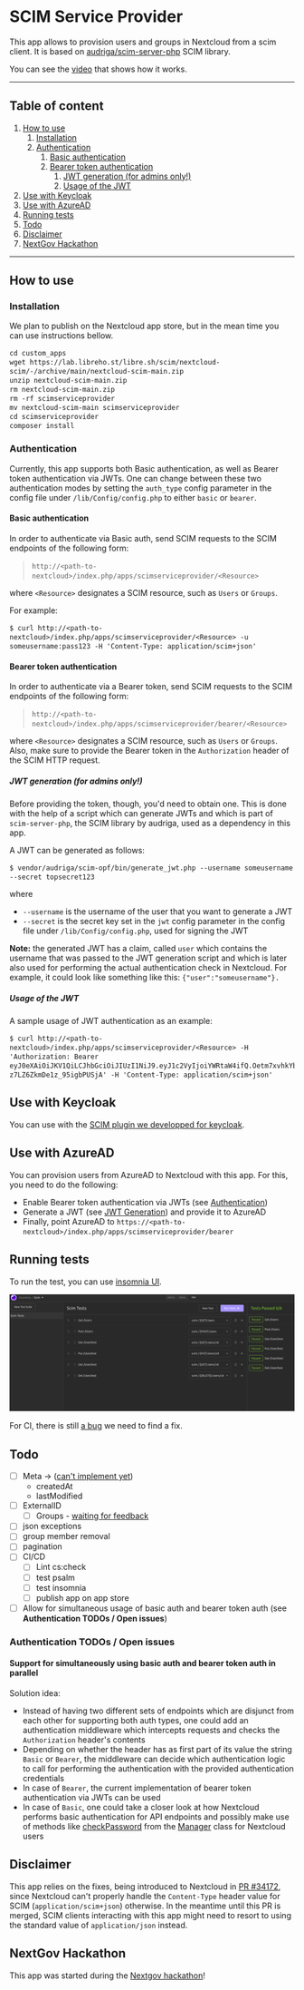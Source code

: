 # SCIM Service Provider

This app allows to provision users and groups in Nextcloud from a scim client. It is based on [audriga/scim-server-php](https://github.com/audriga/scim-server-php) SCIM library.

You can see the [video](https://hot-objects.liiib.re/meet-liiib-re-recordings/pair_2022-05-02-15-40-37.mp4) that shows how it works.

---

## Table of content

1. [How to use](#how-to-use)
   1. [Installation](#installation)
   2. [Authentication](#authentication)
      1. [Basic authentication](#basic-authentication)
      2. [Bearer token authentication](#bearer-token-authentication)
         1. [JWT generation (for admins only!)](#jwt-generation-for-admins-only)
         2. [Usage of the JWT](#usage-of-the-jwt)
2. [Use with Keycloak](#use-with-keycloak)
3. [Use with AzureAD](#use-with-azuread)
4. [Running tests](#running-tests)
5. [Todo](#todo)
6. [Disclaimer](#disclaimer)
7. [NextGov Hackathon](#nextgov-hackathon)

---

## How to use

### Installation
We plan to publish on the Nextcloud app store, but in the mean time you can use instructions bellow.

```
cd custom_apps
wget https://lab.libreho.st/libre.sh/scim/nextcloud-scim/-/archive/main/nextcloud-scim-main.zip
unzip nextcloud-scim-main.zip
rm nextcloud-scim-main.zip
rm -rf scimserviceprovider
mv nextcloud-scim-main scimserviceprovider
cd scimserviceprovider
composer install
```

### Authentication
Currently, this app supports both Basic authentication, as well as Bearer token authentication via JWTs. One can change between these two authentication modes by setting the `auth_type` config parameter in the config file under `/lib/Config/config.php` to either `basic` or `bearer`.

#### Basic authentication
In order to authenticate via Basic auth, send SCIM requests to the SCIM endpoints of the following form:

> `http://<path-to-nextcloud>/index.php/apps/scimserviceprovider/<Resource>`

where `<Resource>` designates a SCIM resource, such as `Users` or `Groups`.

For example:

```
$ curl http://<path-to-nextcloud>/index.php/apps/scimserviceprovider/<Resource> -u someusername:pass123 -H 'Content-Type: application/scim+json'
```

#### Bearer token authentication
In order to authenticate via a Bearer token, send SCIM requests to the SCIM endpoints of the following form:

> `http://<path-to-nextcloud>/index.php/apps/scimserviceprovider/bearer/<Resource>`

where `<Resource>` designates a SCIM resource, such as `Users` or `Groups`. Also, make sure to provide the Bearer token in the `Authorization` header of the SCIM HTTP request.

##### JWT generation (for admins only!)
Before providing the token, though, you'd need to obtain one. This is done with the help of a script which can generate JWTs and which is part of `scim-server-php`, the SCIM library by audriga, used as a dependency in this app.

A JWT can be generated as follows:

```
$ vendor/audriga/scim-opf/bin/generate_jwt.php --username someusername --secret topsecret123
```

where

- `--username` is the username of the user that you want to generate a JWT
- `--secret` is the secret key set in the `jwt` config parameter in the config file under `/lib/Config/config.php`, used for signing the JWT

**Note:** the generated JWT has a claim, called `user` which contains the username that was passed to the JWT generation script and which is later also used for performing the actual authentication check in Nextcloud. For example, it could look like something like this: `{"user":"someusername"}.`

##### Usage of the JWT
A sample usage of JWT authentication as an example:

```
$ curl http://<path-to-nextcloud>/index.php/apps/scimserviceprovider/<Resource> -H 'Authorization: Bearer eyJ0eXAiOiJKV1QiLCJhbGciOiJIUzI1NiJ9.eyJ1c2VyIjoiYWRtaW4ifQ.Oetm7xvhkYbiItRiqNx-z7LZ6ZkmDe1z_95igbPUSjA' -H 'Content-Type: application/scim+json'
```

## Use with Keycloak

You can use with the [SCIM plugin we developped for keycloak](https://lab.libreho.st/libre.sh/scim/keycloak-scim).

## Use with AzureAD

You can provision users from AzureAD to Nextcloud with this app. For this, you need to do the following:

- Enable Bearer token authentication via JWTs (see [Authentication](#authentication))
- Generate a JWT (see [JWT Generation](#jwt-generation-for-admins-only)) and provide it to AzureAD
- Finally, point AzureAD to `https://<path-to-nextcloud>/index.php/apps/scimserviceprovider/bearer`

## Running tests

To run the test, you can use [insomnia UI](https://docs.insomnia.rest).

![screenshot insomnia ui](./screenshots/insomnia.png)

For CI, there is still [a bug](https://github.com/Kong/insomnia/issues/4747) we need to find a fix.

## Todo

 - [ ] Meta -> ([can't implement yet](https://github.com/nextcloud/server/issues/22640))
    - createdAt
    - lastModified
 - [ ] ExternalID
    - [ ] Groups - [waiting for feedback](https://help.nextcloud.com/t/add-metadata-to-groups/139271)
 - [ ] json exceptions
 - [ ] group member removal
 - [ ] pagination
 - [ ] CI/CD
   - [ ] Lint cs:check
   - [ ] test psalm
   - [ ] test insomnia
   - [ ] publish app on app store
 - [ ] Allow for simultaneous usage of basic auth and bearer token auth (see **Authentication TODOs / Open issues**)

### Authentication TODOs / Open issues
#### Support for simultaneously using basic auth and bearer token auth in parallel
Solution idea:

- Instead of having two different sets of endpoints which are disjunct from each other for supporting both auth types, one could add an authentication middleware which intercepts requests and checks the `Authorization` header's contents
- Depending on whether the header has as first part of its value the string `Basic` or `Bearer`, the middleware can decide which authentication logic to call for performing the authentication with the provided authentication credentials
- In case of `Bearer`, the current implementation of bearer token authentication via JWTs can be used
- In case of `Basic`, one could take a closer look at how Nextcloud performs basic authentication for API endpoints and possibly make use of methods like [checkPassword](https://github.com/nextcloud/server/blob/master/lib/private/User/Manager.php#L237) from the [Manager](https://github.com/nextcloud/server/blob/master/lib/private/User/Manager.php) class for Nextcloud users

## Disclaimer
This app relies on the fixes, being introduced to Nextcloud in [PR #34172](https://github.com/nextcloud/server/pull/34172), since Nextcloud can't properly handle the `Content-Type` header value for SCIM (`application/scim+json`) otherwise. In the meantime until this PR is merged, SCIM clients interacting with this app might need to resort to using the standard value of `application/json` instead.

## NextGov Hackathon

This app was started during the [Nextgov hackathon](https://eventornado.com/submission/automatic-sso-saml-sync-from-identity-provider-keycloak-through-a-well-known-protocol-scim?s=1#idea)!
